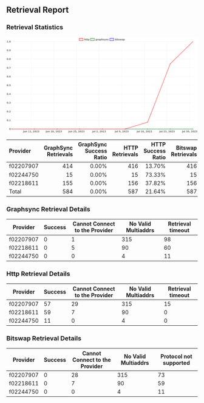 ## Retrieval Report
### Retrieval Statistics
<img src="https://raw.githubusercontent.com/data-preservation-programs/filplus-checker-assets/main/filecoin-project/filecoin-plus-large-datasets/issues/1881/1690897955487.png"/>

| Provider  | GraphSync Retrievals | GraphSync Success Ratio | HTTP Retrievals | HTTP Success Ratio | Bitswap Retrievals | Bitswap Success Ratio |
| :-------- | -------------------: | ----------------------: | --------------: | -----------------: | -----------------: | --------------------: |
| f02207907 |                  414 |                   0.00% |             416 |             13.70% |                416 |                 0.00% |
| f02244750 |                   15 |                   0.00% |              15 |             73.33% |                 15 |                 0.00% |
| f02218611 |                  155 |                   0.00% |             156 |             37.82% |                156 |                 0.00% |
| Total     |                  584 |                   0.00% |             587 |             21.64% |                587 |                 0.00% |

### Graphsync Retrieval Details
| Provider  | Success | Cannot Connect to the Provider | No Valid Multiaddrs | Retrieval timeout |
| --------- | ------- | ------------------------------ | ------------------- | ----------------- |
| f02207907 | 0       | 1                              | 315                 | 98                |
| f02218611 | 0       | 5                              | 90                  | 60                |
| f02244750 | 0       | 0                              | 4                   | 11                |

### Http Retrieval Details
| Provider  | Success | Cannot Connect to the Provider | No Valid Multiaddrs | Retrieval timeout |
| --------- | ------- | ------------------------------ | ------------------- | ----------------- |
| f02207907 | 57      | 29                             | 315                 | 15                |
| f02218611 | 59      | 7                              | 90                  | 0                 |
| f02244750 | 11      | 0                              | 4                   | 0                 |

### Bitswap Retrieval Details
| Provider  | Success | Cannot Connect to the Provider | No Valid Multiaddrs | Protocol not supported |
| --------- | ------- | ------------------------------ | ------------------- | ---------------------- |
| f02207907 | 0       | 28                             | 315                 | 73                     |
| f02218611 | 0       | 7                              | 90                  | 59                     |
| f02244750 | 0       | 0                              | 4                   | 11                     |
